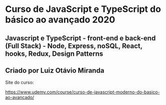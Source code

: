 # Curso de JavaScript e TypeScript do básico ao avançado 2020
## Javascript e TypeScript - front-end e back-end (Full Stack) - Node, Express, noSQL, React, hooks, Redux, Design Patterns
## Criado por Luiz Otávio Miranda

Site do curso:

https://www.udemy.com/course/curso-de-javascript-moderno-do-basico-ao-avancado/
